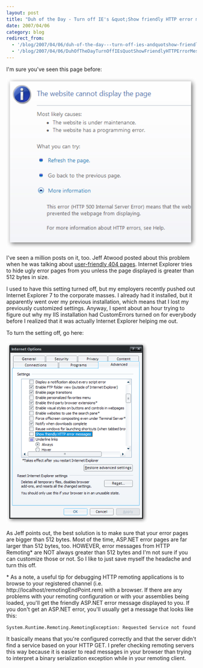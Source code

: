 ```yaml
---
layout: post
title: "Duh of the Day - Turn off IE's &quot;Show friendly HTTP error messages&quot;"
date: 2007/04/06
category: blog
redirect_from:
  - '/blog/2007/04/06/duh-of-the-day---turn-off-ies-andquotshow-friendly-http-error-messagesandquot/'
  - '/blog/2007/04/06/DuhOfTheDayTurnOffIEsQuotShowFriendlyHTTPErrorMessagesquot.aspx.html'
---
```


I'm sure you've seen this page before:

!["The website cannot display the page"](/images/blog/WindowsLiveWriter/DuhoftheDayTurnoffIEsShowfriendlyHTTPerr_937B/sshot2%5B2%5D.png)

I've seen a million posts on it, too. Jeff Atwood posted about this problem when he was talking about [user-friendly 404 pages](http://www.codinghorror.com/blog/archives/000819.html). Internet Explorer tries to hide ugly error pages from you unless the page displayed is greater than 512 bytes in size.

I used to have this setting turned off, but my employers recently pushed out Internet Explorer 7 to the corporate masses. I already had it installed, but it apparently went over my previous installation, which means that I lost my previously customized settings. Anyway, I spent about an hour trying to figure out why my IIS installation had CustomErrors turned on for everybody before I realized that it was actually Internet Explorer helping me out.

To turn the setting off, go here:

![Don't Show Friendly HTTP Errors](/images/blog/WindowsLiveWriter/DuhoftheDayTurnoffIEsShowfriendlyHTTPerr_937B/sshot1%5B2%5D.png)

As Jeff points out, the best solution is to make sure that your error pages are bigger than 512 bytes. Most of the time, ASP.NET error pages are far larger than 512 bytes, too. HOWEVER, error messages from HTTP Remoting\* are NOT always greater than 512 bytes and I'm not sure if you can customize those or not. So I like to just save myself the headache and turn this off.

\* As a note, a useful tip for debugging HTTP remoting applications is to browse to your registered channel (i.e. http://localhost/remotingEndPoint.rem) with a browser. If there are any problems with your remoting configuration or with your assemblies being loaded, you'll get the friendly ASP.NET error message displayed to you. If you don't get an ASP.NET error, you'll usually get a message that looks like this:

    System.Runtime.Remoting.RemotingException: Requested Service not found

It basically means that you're configured correctly and that the server didn't find a service based on your HTTP GET. I prefer checking remoting servers this way because it is easier to read messages in your browser than trying to interpret a binary serialization exception while in your remoting client.

